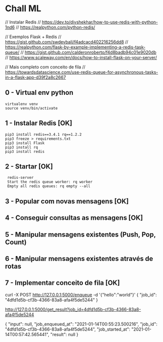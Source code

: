 # Chall ML

// Instalar Redis
// https://dev.to/divshekhar/how-to-use-redis-with-python-1nd6
// https://realpython.com/python-redis/

// Exemplos Flask + Redis
// https://gist.github.com/swdevbali/f4adcacd402216256dd8
// https://realpython.com/flask-by-example-implementing-a-redis-task-queue/
// https://gist.github.com/calderonroberto/f4d8badb94c01e9020db
// https://www.scaleway.com/en/docs/how-to-install-flask-on-your-server/

// Mais completo com conceito de fila
// https://towardsdatascience.com/use-redis-queue-for-asynchronous-tasks-in-a-flask-app-d39f2a8c2667

## 0 - Virtual env python
```
virtualenv venv
source venv/bin/activate
```
## 1 - Instalar Redis [OK]
```
pip3 install redis==3.4.1 rq==1.2.2
pip3 freeze > requirements.txt
pip3 install Flask
pip3 install rq
pip3 install redis
```
## 2 - Startar [OK]
```
 redis-server
 Start the redis queue worker: rq worker
 Empty all redis queues: rq empty --all

```

## 3 - Popular com novas mensagens [OK]

## 4 - Conseguir consultas as mensagens [OK]

## 5 - Manipular mensagens existentes (Push, Pop, Count)

## 6 - Manipular mensagens existentes através de rotas

## 7 - Implementar conceito de fila [OK]

curl -X POST http://127.0.0.1:5000/enqueue -d '{"hello":"world"}'
{
  "job_id": "4dfd1d5b-cf3b-4366-83a8-afa4f5de5244"
}

http://127.0.0.1:5000/get_result?job_id=4dfd1d5b-cf3b-4366-83a8-afa4f5de5244

{
  "input": null, 
  "job_enqueued_at": "2021-01-14T00:55:23.500216", 
  "job_id": "4dfd1d5b-cf3b-4366-83a8-afa4f5de5244", 
  "job_started_at": "2021-01-14T00:57:42.565441", 
  "result": null
}
